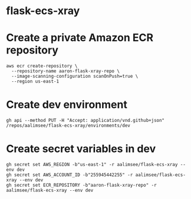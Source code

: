 # flask-ecs-xray

# Create a private Amazon ECR repository
```
aws ecr create-repository \
  --repository-name aaron-flask-xray-repo \
  --image-scanning-configuration scanOnPush=true \
  --region us-east-1
```

# Create dev environment
```
gh api --method PUT -H "Accept: application/vnd.github+json" /repos/aalimsee/flask-ecs-xray/environments/dev
```

# Create secret variables in dev
```
gh secret set AWS_REGION -b"us-east-1" -r aalimsee/flask-ecs-xray --env dev
gh secret set AWS_ACCOUNT_ID -b"255945442255" -r aalimsee/flask-ecs-xray --env dev
gh secret set ECR_REPOSITORY -b"aaron-flask-xray-repo" -r aalimsee/flask-ecs-xray --env dev
```